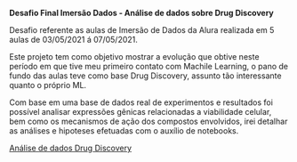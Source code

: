 
**Desafio Final Imersão Dados - Análise de dados sobre Drug Discovery**

Desafio referente as aulas de Imersão de Dados da Alura realizada em 5 aulas de 03/05/2021 á 07/05/2021.

Este projeto tem como objetivo mostrar a evolução que obtive neste período em que tive meu primeiro contato com Machile Learning, o pano de fundo das aulas teve como base Drug Discovery, assunto tão interessante quanto o próprio ML.

Com base em uma base de dados real de experimentos e resultados foi possível analisar expressões gênicas relacionadas a viabilidade celular, bem como os mecanismos de ação dos compostos envolvidos, irei detalhar as análises e hipoteses efetuadas com o auxílio de notebooks.

[Análise de dados Drug Discovery](https://github.com/angelsoalmeida/imersao-dados-desafio-final/blob/main/An%C3%A1lise_de_dados_Drug_Discovery.ipynb)
